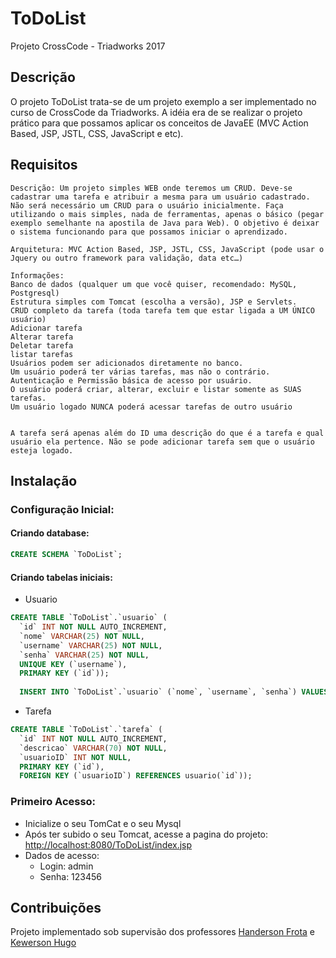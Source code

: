 # ToDoList
Projeto CrossCode - Triadworks 2017
## Descrição
O projeto ToDoList trata-se de um projeto exemplo a ser implementado no curso de CrossCode da Triadworks. A idéia era de se realizar o projeto prático para que possamos aplicar os conceitos de JavaEE (MVC Action Based, JSP, JSTL, CSS, JavaScript e etc).

## Requisitos
```
Descrição: Um projeto simples WEB onde teremos um CRUD. Deve-se cadastrar uma tarefa e atribuir a mesma para um usuário cadastrado. Não será necessário um CRUD para o usuário inicialmente. Faça utilizando o mais simples, nada de ferramentas, apenas o básico (pegar exemplo semelhante na apostila de Java para Web). O objetivo é deixar o sistema funcionando para que possamos iniciar o aprendizado.

Arquitetura: MVC Action Based, JSP, JSTL, CSS, JavaScript (pode usar o Jquery ou outro framework para validação, data etc…) 

Informações: 
Banco de dados (qualquer um que você quiser, recomendado: MySQL, Postgresql)
Estrutura simples com Tomcat (escolha a versão), JSP e Servlets.
CRUD completo da tarefa (toda tarefa tem que estar ligada a UM ÚNICO usuário)
Adicionar tarefa
Alterar tarefa
Deletar tarefa
listar tarefas
Usuários podem ser adicionados diretamente no banco.
Um usuário poderá ter várias tarefas, mas não o contrário.
Autenticação e Permissão básica de acesso por usuário.
O usuário poderá criar, alterar, excluir e listar somente as SUAS tarefas.
Um usuário logado NUNCA poderá acessar tarefas de outro usuário


A tarefa será apenas além do ID uma descrição do que é a tarefa e qual usuário ela pertence. Não se pode adicionar tarefa sem que o usuário esteja logado.
```
## Instalação
### Configuração Inicial:
#### Criando database:
```sql 
CREATE SCHEMA `ToDoList`;
```
#### Criando tabelas iniciais:
- Usuario
```sql
CREATE TABLE `ToDoList`.`usuario` (
  `id` INT NOT NULL AUTO_INCREMENT,
  `nome` VARCHAR(25) NOT NULL,
  `username` VARCHAR(25) NOT NULL,
  `senha` VARCHAR(25) NOT NULL,
  UNIQUE KEY (`username`),
  PRIMARY KEY (`id`));
  
  INSERT INTO `ToDoList`.`usuario` (`nome`, `username`, `senha`) VALUES ('admin', 'admin', '123456');
```
- Tarefa
```sql
CREATE TABLE `ToDoList`.`tarefa` (
  `id` INT NOT NULL AUTO_INCREMENT,
  `descricao` VARCHAR(70) NOT NULL,
  `usuarioID` INT NOT NULL,
  PRIMARY KEY (`id`),
  FOREIGN KEY (`usuarioID`) REFERENCES usuario(`id`));
```

### Primeiro Acesso:
- Inicialize o seu TomCat e o seu Mysql
- Após ter subido o seu Tomcat, acesse a pagina do projeto: [http://localhost:8080/ToDoList/index.jsp](http://localhost:8080/ToDoList/index.jsp)
- Dados de acesso:
  - Login: admin
  - Senha: 123456
  
## Contribuições
Projeto implementado sob supervisão dos professores [Handerson Frota](https://github.com/handersonbf) e [Kewerson Hugo](https://github.com/kewersonhugo)
